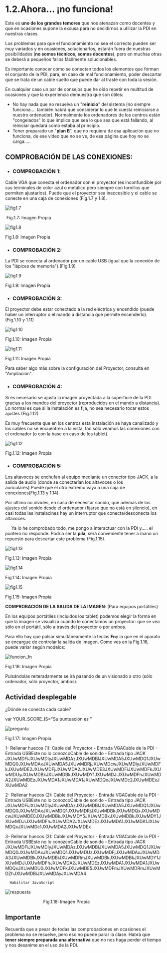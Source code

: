 # 1.2.Ahora... ¡no funciona!

Este es **uno de los grandes temores** que nos atenazan como docentes y que en ocasiones supone la excusa para no decidirnos a utilizar la PDI en nuestras clases.

Los problemas para que el funcionamiento no sea el correcto pueden ser muy variados y en ocasiones, solucionarlos, estarán fuera de nuestras posibilidades (**no somos técnicos, somos docentes**), pero en muchas otras se deberá a pequeños fallos fácilmente solucionables.

Es importante conocer cómo se conectan todos los elementos que forman el conjunto de la PDI, para, en caso de mal funcionamiento, poder descartar que se trata de un cable suelto que puede dar al traste con toda la sesión.

En cualquier caso un par de consejos que he oído repetir en multitud de ocasiones y que la experiencia demuestra que son útiles:

*   No hay nada que no resuelva un "**reinicio**" del sistema (no siempre funciona.... también habrá que considerar lo que le cuesta reiniciarse a nuestro ordenador). Normalmente los ordenadores de los centros están "congelados" lo que implica que sea lo que sea que está fallando, al reiniciar quedará como estaba al principio.
*   Tener preparado un "**plan B**", que no requiera de esa aplicación que no funciona, de ese vídeo que no se ve, de esa página que hoy no se carga.....

## **COMPROBACIÓN DE LAS CONEXIONES**:

*   ### COMPROBACIÓN 1:
    

Cable VGA que conecta el ordenador con el proyector (es inconfundible por sus terminales de color azul o metálico pero siempre con tornillos que permiten ajustarlos). Puede que el proyector sea inaccesible y el cable se conecte en una caja de conexiones (Fig.1.7 y 1.8).


![fig1.7](img/fig1.7.jpg)


 Fig.1.7: Imagen Propia


![fig1.8](img/fig1.8.jpg)


Fig.1.8: Imagen Propia

*   ### **COMPROBACIÓN 2**:
    

La PDI se conecta al ordenador por un cable USB (igual que la conexión de los "lápices de memoria").(Fig.1.9)


![fig1.9](img/fig1.9.jpg)


Fig.1.9: Imagen Propia

*   ### COMPROBACIÓN 3:
    

El proyector debe estar conectado a la red eléctrica y encendido (puede haber un interruptor o el mando a distancia que permite encenderlo).(Fig.1.10 y 1.11)


![fig1.10](img/fig1.10.jpg)


Fig.1.10: Imagen Propia


![fig1.11](img/fig1.11.jpg)


Fig.1.11: Imagen Propia

Para saber algo más sobre la configuración del Proyector, consulta en "Ampliación".

*   ### COMPROBACIÓN 4:
    

Si es necesario se ajusta la imagen proyectada a la superficie de la PDI gracias a los mandos del proyector (reproducidos en el mando a distancia). Lo normal es que si la instalación es fija, no sea necesario tocar estos ajustes (Fig.1.12)

Es muy frecuente que en los centros esta instalación se haya canalizado y los cables no se encuentren a la vista, tan sólo veamos las conexiones con el ordenador (o con la base en caso de los tablet).


![fig1.12](img/fig1.12.jpg)


Fig.1.12: Imagen Propia

*   ### COMPROBACIÓN 5:
    

Los altavoces se enchufan al equipo mediante un conector tipo JACK, a la salida de audio (donde se conectarían los altavoces o los auriculares).Puede que el otro extremo vaya a una caja de conexiones(Fig.1.13 y 1.14)

Por último no olvides, en caso de necesitar sonido, que además de los ajustes del sonido desde el ordenador (fijarse que no está en silencio), en casi todas las instalacines hay un interruptor que conecta/desconecta los altavoces.

     Ya lo he comprobado todo, me pongo a interactuar con la PDI y..... el puntero no responde. Podría ser la **pila**, será conveniente tener a mano un repuesto para descartar este problema (Fig.1.15).


![fig1.13](img/fig1.13.1.jpg)


Fig.1.13: Imagen Propia


![fig1.14](img/fig1.14.1.jpg)


Fig.1.14: Imagen Propia


![fig1.15](img/fig1.15.1.jpg)


Fig.1.15: Imagen Propia

**COMPROBACIÓN DE LA SALIDA DE LA IMAGEN**: (Para equipos portátiles)

En los equipos portátiles (incluidos los tablet) podemos elegir la forma en que la imagen se visualiza cuando le conectamos un proyector: que se vea sólo en el portátil, sólo a través del proyector o por ambos.

Para ello hay que pulsar simultáneamente la teclas **Fn**y la que en el aparato se encargue de controlar la salida de imagen. Como ves en la Fig.1.16, puede variar según modelos:


![funcion_fn](img/funcion_fn.JPG)


Fig.1.16: Imagen Propia

Pulsándolas reiteradamente se irá pasando de un visionado a otro (sólo ordenador, sólo proyector, ambos).

## Actividad desplegable

¿Dónde se conecta cada cable?

var YOUR\_SCORE\_IS="Su puntuación es " 


![pregunta](img/PA150820_.jpg)


Fig.1.17: Imagen Propia

1- Rellenar huecos (1): Cable del Proyector - Entrada VGACable de la PDI - Entrada USBEste no lo conozcoCable de sonido - Entrada tipo JACK JXUwMDFiJXUwMDIyJXUwMDAzJXUwMDBlJXUwMDA5JXUwMDQ1JXUwMDQ0JXUwMDAxJXUwMDA5JXUwMDRjJXUwMDcwJXUwMDIyJXUwMDFkJXUwMDE2JXUwMDFjJXUwMDA2JXUwMDE3JXUwMDFiJXUwMDFkJXUwMDUyJXUwMDBkJXUwMDBkJXUwMDY1JXUwMDJiJXUwMDFhJXUwMDA2JXUwMDEzJXUwMDA1JXUwMDA1JXUwMDQxJXUwMDc2JXUwMDExJXUwMDA2

2- Rellenar huecos (2): Cable del Proyector - Entrada VGACable de la PDI - Entrada USBEste no lo conozcoCable de sonido - Entrada tipo JACK JXUwMDFiJXUwMDIyJXUwMDAzJXUwMDBlJXUwMDA5JXUwMDQ1JXUwMDQ0JXUwMDAxJXUwMDQ1JXUwMDRjJXUwMDBkJXUwMDQxJXUwMDcwJXUwMDE0JXUwMDBkJXUwMDY5JXUwMDBkJXUwMDBkJXUwMDY1JXUwMDJiJXUwMDFhJXUwMDA2JXUwMDEzJXUwMDA1JXUwMDA1JXUwMDQxJXUwMDc1JXUwMDA2JXUwMDEx

3- Rellenar huecos (3): Cable del Proyector - Entrada VGACable de la PDI - Entrada USBEste no lo conozcoCable de sonido - Entrada tipo JACK JXUwMDFiJXUwMDIyJXUwMDAzJXUwMDBlJXUwMDA5JXUwMDQ1JXUwMDQ0JXUwMDAxJXUwMDQ1JXUwMDUzJXUwMDFjJXUwMDAxJXUwMDA3JXUwMDBkJXUwMDBiJXUwMDRmJXUwMDBkJXUwMDBkJXUwMDY1JXUwMDJiJXUwMDFhJXUwMDA2JXUwMDEzJXUwMDA1JXUwMDA1JXUwMDQxJXUwMDU0JXUwMDFkJXUwMDE5JXUwMDFmJXUwMDRmJXUwMDZhJXUwMDBiJXUwMDAyJXUwMDA4

      Habilitar JavaScript


![respuesta](img/PA150826_S.jpg)


                               Fig.1.18: Imagen Propia

## Importante

Recuerda que a pesar de todas las comprobaciones en ocasiones el problema no se resuelve, pero eso no puede parar la clase. Habrá que **tener siempre preparada una alternativa** que no nos haga perder el tiempo y nos desanime en el uso de la PDI.

